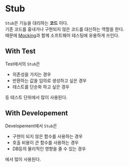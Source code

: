 # Stub

`Stub`은 기능을 대리하는 **코드** 이다.  
기존 코드를 흉내거나 구현되지 않은 코드를 대신하는 역할을 한다.  
때문에 [Mocking](mocking.md)과 함께 소프트웨어 테스팅에 유용하게 쓰인다.

## With Test

Test에서의 `Stub`은

- 의존성을 가지는 경우
- 반환하는 값을 임의로 생성하고 싶은 경우
- 테스트를 단순화 하고 싶은 경우

등 테스트 단위에서 많이 사용된다.

## With Developement

Developement에서 `Stub`은

- 구현이 되지 않은 함수를 사용하는 경우
- 호출 비용이 큰 함수를 사용하는 경우
- DB등의 물리적인 영향을 줄 수 있는 경우

에서 많이 사용된다.
